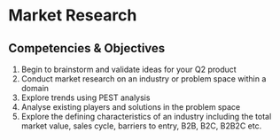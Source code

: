 # Market Research

## Competencies & Objectives

1. Begin to brainstorm and validate ideas for your Q2 product
1. Conduct market research on an industry or problem space within a domain
1. Explore trends using PEST analysis
1. Analyse existing players and solutions in the problem space
1. Explore the defining characteristics of an industry including the total market value, sales cycle, barriers to entry, B2B, B2C, B2B2C etc.
